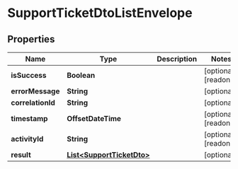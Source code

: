 

# SupportTicketDtoListEnvelope


## Properties

| Name | Type | Description | Notes |
|------------ | ------------- | ------------- | -------------|
|**isSuccess** | **Boolean** |  |  [optional] [readonly] |
|**errorMessage** | **String** |  |  [optional] |
|**correlationId** | **String** |  |  [optional] |
|**timestamp** | **OffsetDateTime** |  |  [optional] [readonly] |
|**activityId** | **String** |  |  [optional] [readonly] |
|**result** | [**List&lt;SupportTicketDto&gt;**](SupportTicketDto.md) |  |  [optional] |



